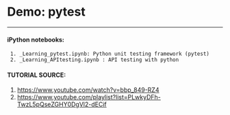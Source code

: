 # Demo: pytest

----

#### iPython notebooks:
     
     1. _Learning_pytest.ipynb: Python unit testing framework (pytest)
     2. _Learning_APItesting.ipynb : API testing with python 
      
 
 
 
 
 
 
#### TUTORIAL SOURCE: 

1. https://www.youtube.com/watch?v=bbp_849-RZ4
2. https://www.youtube.com/playlist?list=PLwkyDFh-TwzL5pQseZGHY0DgVl2-dECif
